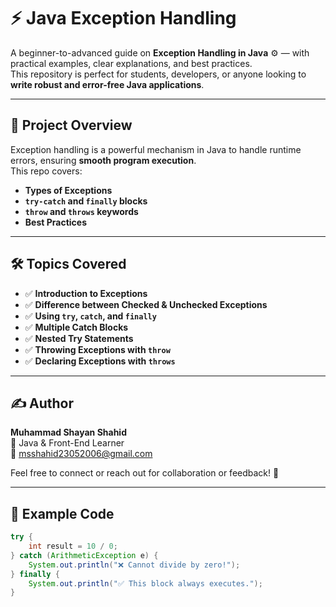 # ⚡ Java Exception Handling

A beginner-to-advanced guide on **Exception Handling in Java** ⚙️ — with practical examples, clear explanations, and best practices.  
This repository is perfect for students, developers, or anyone looking to **write robust and error-free Java applications**.

---

## 📂 Project Overview
Exception handling is a powerful mechanism in Java to handle runtime errors, ensuring **smooth program execution**.  
This repo covers:
- **Types of Exceptions**
- **`try-catch` and `finally` blocks**
- **`throw` and `throws` keywords**
- **Best Practices**  

---

## 🛠 Topics Covered
- ✅ **Introduction to Exceptions**
- ✅ **Difference between Checked & Unchecked Exceptions**
- ✅ **Using `try`, `catch`, and `finally`**
- ✅ **Multiple Catch Blocks**
- ✅ **Nested Try Statements**
- ✅ **Throwing Exceptions with `throw`**
- ✅ **Declaring Exceptions with `throws`**

---

## ✍️ Author

**Muhammad Shayan Shahid**  
📍 Java & Front-End Learner  
📧 [msshahid23052006@gmail.com](mailto:msshahid23052006@gmail.com)  

Feel free to connect or reach out for collaboration or feedback! 🤝

---

## 📸 Example Code

```java
try {
    int result = 10 / 0;
} catch (ArithmeticException e) {
    System.out.println("❌ Cannot divide by zero!");
} finally {
    System.out.println("✅ This block always executes.");
}

